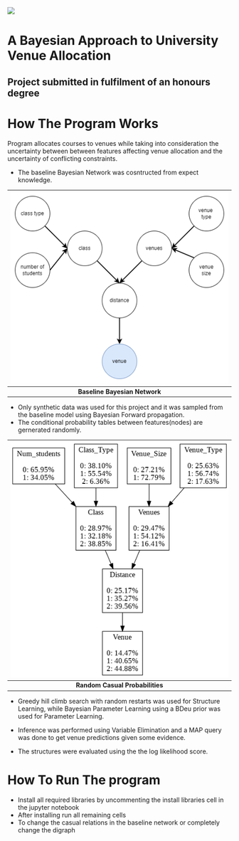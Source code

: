 ![](https://github.com/pgmpy/pgmpy/actions/workflows/ci.yml/badge.svg?branch=dev)

# A Bayesian Approach to University Venue Allocation

## Project submitted in fulfilment of an honours degree

# How The Program Works

Program allocates courses to venues while taking into consideration the uncertainty between between features affecting venue allocation and the uncertainty of conflicting constraints.

- The baseline Bayesian Network was cosntructed from expect knowledge. 

|![Baseline model](./research%20report/images/Untitled%20Diagram.drawio%20(3).png)| 
|:--:| 
| **Baseline Bayesian Network** |

- Only synthetic data was used for this project and it was sampled from the baseline model using Bayesian Forward propagation. 
- The conditional probability tables between features(nodes)
are gernerated randomly.

|![Conditional probabbilities](./research%20report/images/download%20(1).png)| 
|:--:| 
| **Random Casual Probabilities** |

- Greedy hill climb search with random restarts was used for Structure Learning, while Bayesian Parameter Learning using a BDeu prior was used for Parameter Learning.

- Inference was performed using Variable Elimination and a MAP query was done to get venue predictions given some evidence.

- The structures were evaluated using the the log likelihood score.

# How To Run The program
- Install all required libraries by uncommenting the install libraries cell in the jupyter notebook
- After installing run all remaining cells
- To change the casual relations in the baseline network or completely change the digraph




